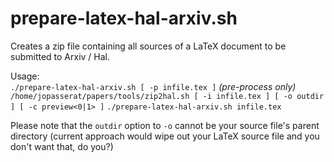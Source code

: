 prepare-latex-hal-arxiv.sh
==========================

Creates a zip file containing all sources of a LaTeX document to be submitted to Arxiv / Hal.

Usage:  
    `./prepare-latex-hal-arxiv.sh [ -p infile.tex ]` *(pre-process only)*  
    `/home/jopasserat/papers/tools/zip2hal.sh [ -i infile.tex ] [ -o outdir ] [ -c preview<0|1> ]`
    `./prepare-latex-hal-arxiv.sh infile.tex` 

Please note that the `outdir` option to `-o` cannot be your source file's parent directory (current approach would wipe out your LaTeX source file and you don't want that, do you?)
